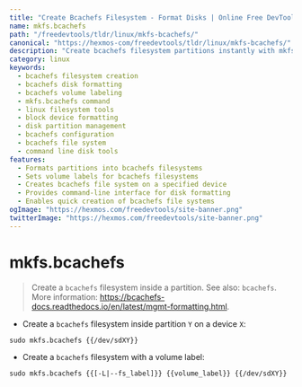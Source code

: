 ```yaml
---
title: "Create Bcachefs Filesystem - Format Disks | Online Free DevTools by Hexmos"
name: mkfs.bcachefs
path: "/freedevtools/tldr/linux/mkfs-bcachefs/"
canonical: "https://hexmos-com/freedevtools/tldr/linux/mkfs-bcachefs/"
description: "Create bcachefs filesystem partitions instantly with mkfs.bcachefs. Format disks and define volume labels using the command line. Free online tool, no registration required."
category: linux
keywords:
  - bcachefs filesystem creation
  - bcachefs disk formatting
  - bcachefs volume labeling
  - mkfs.bcachefs command
  - linux filesystem tools
  - block device formatting
  - disk partition management
  - bcachefs configuration
  - bcachefs file system
  - command line disk tools
features:
  - Formats partitions into bcachefs filesystems
  - Sets volume labels for bcachefs filesystems
  - Creates bcachefs file system on a specified device
  - Provides command-line interface for disk formatting
  - Enables quick creation of bcachefs file systems
ogImage: "https://hexmos.com/freedevtools/site-banner.png"
twitterImage: "https://hexmos.com/freedevtools/site-banner.png"
---
```


# mkfs.bcachefs

> Create a `bcachefs` filesystem inside a partition.
> See also: `bcachefs`.
> More information: <https://bcachefs-docs.readthedocs.io/en/latest/mgmt-formatting.html>.

- Create a `bcachefs` filesystem inside partition `Y` on a device `X`:

`sudo mkfs.bcachefs {{/dev/sdXY}}`

- Create a `bcachefs` filesystem with a volume label:

`sudo mkfs.bcachefs {{[-L|--fs_label]}} {{volume_label}} {{/dev/sdXY}}`
